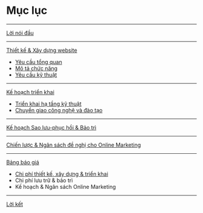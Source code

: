 # Mục lục

----

[Lời nói đầu](1-introduction/index.md)

----

[Thiết kế & Xây dựng website](2-development/index.md)

* [Yêu cầu tổng quan](2-development/index.md#overview)
* [Mô tả chức năng](2-development/index.md#functions)
* [Yêu cầu kỹ thuật](2-development/index.md#technical)

----

[Kế hoạch triển khai](3-deployment/index.md)

* [Triển khai hạ tầng kỹ thuật](3-development/index.md#sysspecs)
* [Chuyển giao công nghệ và đào tạo](3-development/index.md#transfer)

----

[Kế hoạch Sao lưu-phục hồi & Bảo trì](4-maintenance/index.md)

----

[Chiến lược & Ngân sách đề nghị cho Online Marketing](5-marketing/index.md)

----

[Bảng báo giá](6-pricetables/index.md)

* [Chi phí thiết kế, xây dựng & triển khai](6-pricetables/index.md#maintenance)
* Chi phí lưu trữ & bảo trì
* Kế hoạch & Ngân sách Online Marketing

----

[Lời kết](7-conclusion/index.md)

